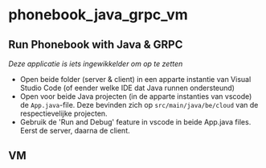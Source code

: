 # phonebook_java_grpc_vm

## Run Phonebook with Java & GRPC
*Deze applicatie is iets ingewikkelder om op te zetten*  

* Open beide folder (server & client) in een apparte instantie van Visual Studio Code (of eender welke IDE dat Java runnen ondersteund)  
* Open voor beide Java projecten (in de apparte instanties van vscode) de `App.java`-file. Deze bevinden zich op `src/main/java/be/cloud` van de respectievelijke projecten.  
* Gebruik de 'Run and Debug' feature in vscode in beide App.java files. Eerst de server, daarna de client.

## VM 

